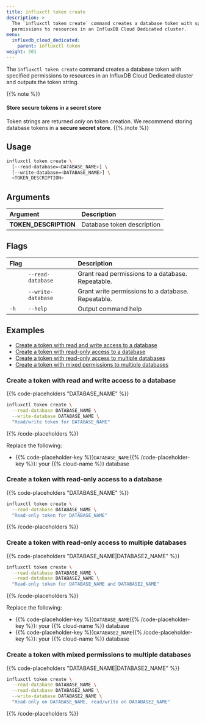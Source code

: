 ```yaml
---
title: influxctl token create
description: >
  The `influxctl token create` command creates a database token with specified
  permissions to resources in an InfluxDB Cloud Dedicated cluster.
menu:
  influxdb_cloud_dedicated:
    parent: influxctl token
weight: 301
---
```


The `influxctl token create` command creates a database token with specified
permissions to resources in an InfluxDB Cloud Dedicated cluster and outputs
the token string.

{{% note %}}
#### Store secure tokens in a secret store

Token strings are returned _only_ on token creation.
We recommend storing database tokens in a **secure secret store**.
{{% /note %}}

## Usage

```sh
influxctl token create \
  [--read-database=<DATABASE_NAME>] \
  [--write-database=<DATABASE_NAME>] \
  <TOKEN_DESCRIPTION>
```

## Arguments

| Argument              | Description                |
| :-------------------- | :------------------------- |
| **TOKEN_DESCRIPTION** | Database token description |

## Flags

| Flag |                    | Description                                        |
| :--- | :----------------- | :------------------------------------------------- |
|      | `--read-database`  | Grant read permissions to a database. Repeatable.  |
|      | `--write-database` | Grant write permissions to a database. Repeatable. |
| `-h` | `--help`           | Output command help                                |

## Examples

- [Create a token with read and write access to a database](#create-a-token-with-read-and-write-access-to-a-database)
- [Create a token with read-only access to a database](#create-a-token-with-read-only-access-to-a-database)
- [Create a token with read-only access to multiple databases](#create-a-token-with-read-only-access-to-multiple-databases)
- [Create a token with mixed permissions to multiple databases](#create-a-token-with-mixed-permissions-on-multiple-databases)

### Create a token with read and write access to a database

{{% code-placeholders "DATABASE_NAME" %}}
```sh
influxctl token create \
  --read-database DATABASE_NAME \
  --write-database DATABASE_NAME \
  "Read/write token for DATABASE_NAME"
```
{{% /code-placeholders %}}

Replace the following:

- {{% code-placeholder-key %}}`DATABASE_NAME`{{% /code-placeholder-key %}}: your {{% cloud-name %}} database

### Create a token with read-only access to a database

{{% code-placeholders "DATABASE_NAME" %}}
```sh
influxctl token create \
  --read-database DATABASE_NAME \
  "Read-only token for DATABASE_NAME"
```
{{% /code-placeholders %}}

### Create a token with read-only access to multiple databases

{{% code-placeholders "DATABASE_NAME|DATABASE2_NAME" %}}
```sh
influxctl token create \
  --read-database DATABASE_NAME \
  --read-database DATABASE2_NAME \
  "Read-only token for DATABASE_NAME and DATABASE2_NAME"
```
{{% /code-placeholders %}}

Replace the following:

- {{% code-placeholder-key %}}`DATABASE_NAME`{{% /code-placeholder-key %}}: your {{% cloud-name %}} database
- {{% code-placeholder-key %}}`DATABASE2_NAME`{{% /code-placeholder-key %}}: your {{% cloud-name %}} database

### Create a token with mixed permissions to multiple databases

{{% code-placeholders "DATABASE_NAME|DATABASE2_NAME" %}}
```sh
influxctl token create \
  --read-database DATABASE_NAME \
  --read-database DATABASE2_NAME \
  --write-database DATABASE2_NAME \
  "Read-only on DATABASE_NAME, read/write on DATABASE2_NAME"
```
{{% /code-placeholders %}}
